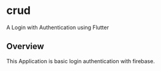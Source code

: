 # crud

A Login with Authentication using Flutter

## Overview

This Application is basic login authentication with firebase.
